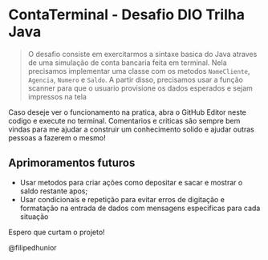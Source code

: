 # ContaTerminal - Desafio DIO Trilha Java
> O desafio consiste em exercitarmos a sintaxe basica do Java atraves de uma simulação de conta bancaria feita em terminal. Nela precisamos implementar uma classe com os metodos `NomeCliente`, `Agencia`, `Numero` e `Saldo`. A partir disso, precisamos usar a função scanner para que o usuario provisione os dados esperados e sejam impressos na tela

Caso deseje ver o funcionamento na pratica, abra o GitHub Editor neste codigo e execute no terminal. Comentarios e criticas são sempre bem vindas para me ajudar a construir um conhecimento solido e ajudar outras pessoas a fazerem o mesmo!

## Aprimoramentos futuros
- Usar metodos para criar ações como depositar e sacar e mostrar o saldo restante apos;
- Usar condicionais e repetição para evitar erros de digitação e formatação na entrada de dados com mensagens especificas para cada situação

Espero que curtam o projeto!

@filipedhunior
